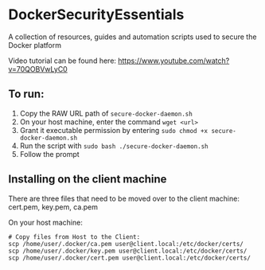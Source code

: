 # DockerSecurityEssentials
A collection of resources, guides and automation scripts used to secure the Docker platform

Video tutorial can be found here: https://www.youtube.com/watch?v=70QOBVwLyC0

## To run:

1. Copy the RAW URL path of `secure-docker-daemon.sh`
2. On your host machine, enter the command `wget <url>`
3. Grant it executable permission by entering `sudo chmod +x secure-docker-daemon.sh`
4. Run the script with `sudo bash ./secure-docker-daemon.sh`
5. Follow the prompt

## Installing on the client machine

There are three files that need to be moved over to the client machine: cert.pem, key.pem, ca.pem

On your host machine:

```
# Copy files from Host to the Client:
scp /home/user/.docker/ca.pem user@client.local:/etc/docker/certs/
scp /home/user/.docker/key.pem user@client.local:/etc/docker/certs/
scp /home/user/.docker/cert.pem user@client.local:/etc/docker/certs/
```
